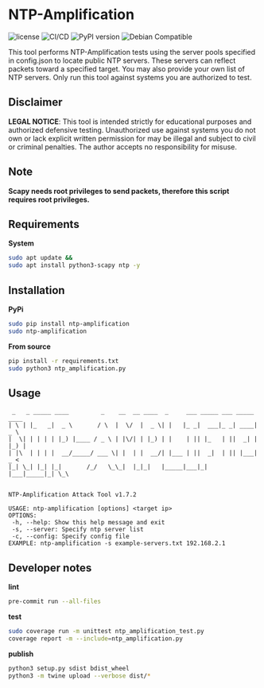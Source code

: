 # NTP-Amplification

![license](https://img.shields.io/badge/license-MIT-brightgreen.svg)
![CI/CD](https://img.shields.io/github/actions/workflow/status/cavoq/ntp-amplification/workflow.yml)
![PyPI version](https://img.shields.io/pypi/v/ntp-amplification)
![Debian Compatible](https://img.shields.io/badge/Debian-Compatible-brightgreen.svg)

This tool performs NTP-Amplification tests using the server pools specified in config.json to locate public NTP servers. These servers can reflect packets toward a specified target. You may also provide your own list of NTP servers. Only run this tool against systems you are authorized to test.

## Disclaimer

**LEGAL NOTICE**: This tool is intended strictly for educational purposes and authorized defensive testing. Unauthorized use against systems you do not own or lack explicit written permission for may be illegal and subject to civil or criminal penalties. The author accepts no responsibility for misuse.

## Note

**Scapy needs root privileges to send packets, therefore this script requires root privileges.**

## Requirements

**System**
```bash
sudo apt update &&
sudo apt install python3-scapy ntp -y
```

## Installation

**PyPi**

```bash
sudo pip install ntp-amplification
sudo ntp-amplification
```

**From source**
```bash
pip install -r requirements.txt
sudo python3 ntp_amplification.py
```

## Usage

```
 _   _ _____ ____         _    __  __ ____  _     ___ _____ ___ _____ ____
| \ | |_   _|  _ \       / \  |  \/  |  _ \| |   |_ _|  ___|_ _| ____|  _ \
|  \| | | | | |_) |____ / _ \ | |\/| | |_) | |    | || |_   | ||  _| | |_) |
| |\  | | | |  __/_____/ ___ \| |  | |  __/| |___ | ||  _|  | || |___|  _ <
|_| \_| |_| |_|       /_/   \_\_|  |_|_|   |_____|___|_|   |___|_____|_| \_\


NTP-Amplification Attack Tool v1.7.2

USAGE: ntp-amplification [options] <target ip>
OPTIONS:
 -h, --help: Show this help message and exit
 -s, --server: Specify ntp server list
 -c, --config: Specify config file
EXAMPLE: ntp-amplification -s example-servers.txt 192.168.2.1

```

## Developer notes

**lint**
```bash
pre-commit run --all-files
```

**test**
```bash
sudo coverage run -m unittest ntp_amplification_test.py
coverage report -m --include=ntp_amplification.py
```

**publish**
```bash
python3 setup.py sdist bdist_wheel
python3 -m twine upload --verbose dist/*
```
